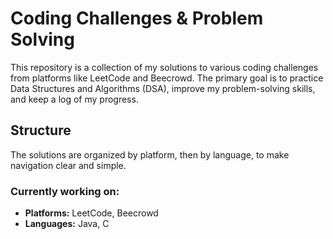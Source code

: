 # Coding Challenges & Problem Solving

This repository is a collection of my solutions to various coding challenges from platforms like LeetCode and Beecrowd. The primary goal is to practice Data Structures and Algorithms (DSA), improve my problem-solving skills, and keep a log of my progress.

## Structure

The solutions are organized by platform, then by language, to make navigation clear and simple.

### Currently working on:
*   **Platforms:** LeetCode, Beecrowd
*   **Languages:** Java, C
